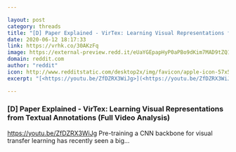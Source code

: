 ```yaml
---

layout: post
category: threads
title: "[D] Paper Explained - VirTex: Learning Visual Representations from Textual Annotations (Full Video Analysis)"
date: 2020-06-12 18:17:33
link: https://vrhk.co/30AKzFq
image: https://external-preview.redd.it/eUaYGEpapHyP0aPBo9dKim7MAD9tZQ1xr8Ll0TDD9uA.jpg?width=480&height=251.308900524&auto=webp&crop=480:251.308900524,smart&s=24eb527aeb68f7c4c056f57393f03583f46c94d5
domain: reddit.com
author: "reddit"
icon: http://www.redditstatic.com/desktop2x/img/favicon/apple-icon-57x57.png
excerpt: "[<https://youtu.be/ZfDZRX3WiJg>](<https://youtu.be/ZfDZRX3WiJg>) Pre-training a CNN backbone for visual transfer learning has recently seen a big..."

---
```


### [D] Paper Explained - VirTex: Learning Visual Representations from Textual Annotations (Full Video Analysis)

[<https://youtu.be/ZfDZRX3WiJg>](<https://youtu.be/ZfDZRX3WiJg>) Pre-training a CNN backbone for visual transfer learning has recently seen a big...